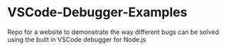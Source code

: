 # VSCode-Debugger-Examples
Repo for a website to demonstrate the way different bugs can be solved using the built in VSCode debugger for Node.js
